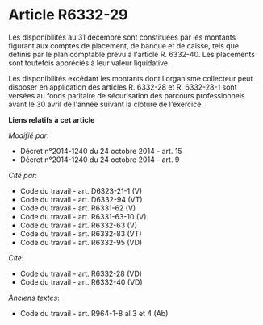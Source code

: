 # Article R6332-29

Les disponibilités au 31 décembre sont constituées par les montants figurant aux comptes de placement, de banque et de
caisse, tels que définis par le plan comptable prévu à l'article R. 6332-40. Les placements sont toutefois appréciés à leur
valeur liquidative. 

Les disponibilités excédant les montants dont l'organisme collecteur peut disposer en application des articles R. 6332-28 et
R. 6332-28-1 sont versées au fonds paritaire de sécurisation des parcours professionnels avant le 30 avril de l'année suivant
la clôture de l'exercice.

**Liens relatifs à cet article**

_Modifié par_:

  - Décret n°2014-1240 du 24 octobre 2014 - art. 15
  - Décret n°2014-1240 du 24 octobre 2014 - art. 9

_Cité par_:

  - Code du travail - art. D6323-21-1 (V)
  - Code du travail - art. D6332-94 (VT)
  - Code du travail - art. R6331-62 (V)
  - Code du travail - art. R6331-63-10 (V)
  - Code du travail - art. R6332-63 (V)
  - Code du travail - art. R6332-83 (VT)
  - Code du travail - art. R6332-95 (VD)

_Cite_:

  - Code du travail - art. R6332-28 (VD)
  - Code du travail - art. R6332-40 (VD)

_Anciens textes_:

  - Code du travail - art. R964-1-8 al 3 et 4 (Ab)
